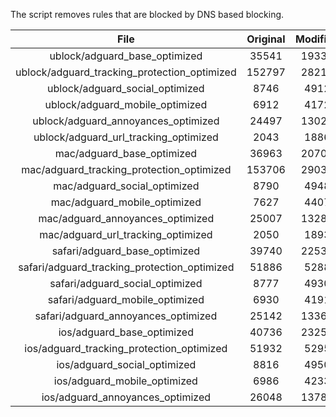 The script removes rules that are blocked by DNS based blocking.


| File | Original | Modified |
|:----:|:-----:|:-----:|
| ublock/adguard_base_optimized | 35541 | 19331 |
| ublock/adguard_tracking_protection_optimized | 152797 | 28216 |
| ublock/adguard_social_optimized | 8746 | 4912 |
| ublock/adguard_mobile_optimized | 6912 | 4172 |
| ublock/adguard_annoyances_optimized | 24497 | 13027 |
| ublock/adguard_url_tracking_optimized | 2043 | 1886 |
| mac/adguard_base_optimized | 36963 | 20703 |
| mac/adguard_tracking_protection_optimized | 153706 | 29035 |
| mac/adguard_social_optimized | 8790 | 4948 |
| mac/adguard_mobile_optimized | 7627 | 4407 |
| mac/adguard_annoyances_optimized | 25007 | 13289 |
| mac/adguard_url_tracking_optimized | 2050 | 1893 |
| safari/adguard_base_optimized | 39740 | 22535 |
| safari/adguard_tracking_protection_optimized | 51886 | 5288 |
| safari/adguard_social_optimized | 8777 | 4930 |
| safari/adguard_mobile_optimized | 6930 | 4191 |
| safari/adguard_annoyances_optimized | 25142 | 13365 |
| ios/adguard_base_optimized | 40736 | 23254 |
| ios/adguard_tracking_protection_optimized | 51932 | 5295 |
| ios/adguard_social_optimized | 8816 | 4950 |
| ios/adguard_mobile_optimized | 6986 | 4233 |
| ios/adguard_annoyances_optimized | 26048 | 13781 |